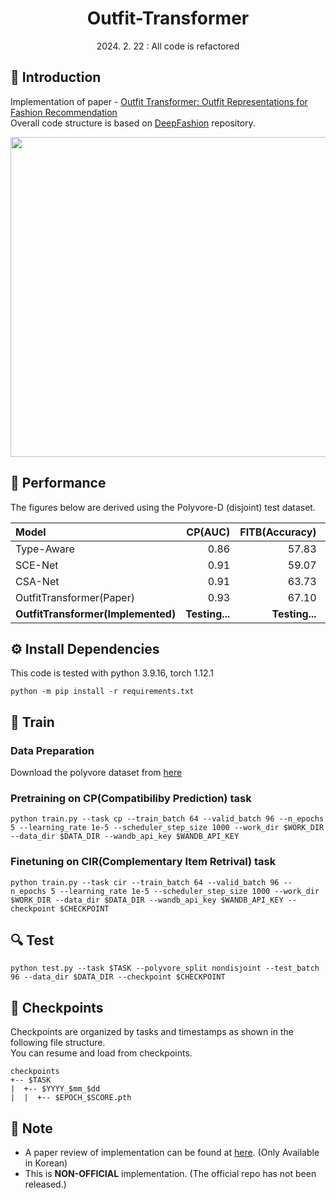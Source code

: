 # <div align="center"> Outfit-Transformer </div>

<div align="center"> 2024. 2. 22 : All code is refactored </div>

## 🤗 Introduction
Implementation of paper - [Outfit Transformer: Outfit Representations for Fashion Recommendation](https://arxiv.org/abs/2204.04812)<br>
Overall code structure is based on [DeepFashion](https://github.com/owj0421/DeepFashion) repository.


<div align="center"> <img src = https://github.com/owj0421/outfit-transformer/assets/98876272/fc39d1c7-b076-495d-8213-3b98ef038b64 width = 512> </div>


## 🎯 Performance
The figures below are derived using the Polyvore-D (disjoint) test dataset.

<div align="center">

|Model|CP(AUC)|FITB(Accuracy)|CIR(Recall@10)|
|:-|-:|-:|-:|
|Type-Aware|0.86|57.83|3.50|
|SCE-Net|0.91|59.07|5.10|
|CSA-Net|0.91|63.73|8.27|
|OutfitTransformer(Paper)|0.93|67.10|9.58|
|**OutfitTransformer(Implemented)**|**Testing...**|**Testing...**|Not Trained|
</div>



## ⚙ Install Dependencies
This code is tested with python 3.9.16, torch 1.12.1
```
python -m pip install -r requirements.txt
```

## 🧱 Train
### Data Preparation
Download the polyvore dataset from [here](https://github.com/xthan/polyvore-dataset)

### Pretraining on CP(Compatibiliby Prediction) task
```
python train.py --task cp --train_batch 64 --valid_batch 96 --n_epochs 5 --learning_rate 1e-5 --scheduler_step_size 1000 --work_dir $WORK_DIR --data_dir $DATA_DIR --wandb_api_key $WANDB_API_KEY
```

### Finetuning on CIR(Complementary Item Retrival) task
```
python train.py --task cir --train_batch 64 --valid_batch 96 --n_epochs 5 --learning_rate 1e-5 --scheduler_step_size 1000 --work_dir $WORK_DIR --data_dir $DATA_DIR --wandb_api_key $WANDB_API_KEY --checkpoint $CHECKPOINT
```

## 🔍 Test
```
python test.py --task $TASK --polyvore_split nondisjoint --test_batch 96 --data_dir $DATA_DIR --checkpoint $CHECKPOINT
```

## 🧶 Checkpoints
Checkpoints are organized by tasks and timestamps as shown in the following file structure. <br>
You can resume and load from checkpoints.
```
checkpoints
+-- $TASK
|  +-- $YYYY_$mm_$dd
|  |  +-- $EPOCH_$SCORE.pth
```

## 🔔 Note
- A paper review of implementation can be found at [here](). (Only Available in Korean)
- This is **NON-OFFICIAL** implementation. (The official repo has not been released.)
